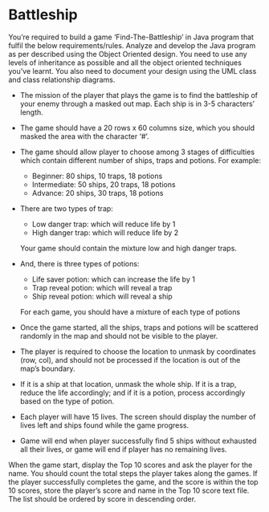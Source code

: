 # Battleship

You’re required to build a game ‘Find-The-Battleship’ in Java program that fulfil the below requirements/rules. Analyze and develop the Java program as per described using the Object Oriented design. You need to use any levels of inheritance as possible and all the object oriented techniques you’ve learnt. You also need to document your design using the UML class and class relationship diagrams.

- The mission of the player that plays the game is to find the battleship of your enemy through a masked out map. Each ship is in 3-5 characters’ length.

- The game should have a 20 rows x 60 columns size, which you should masked the area with the character ‘#’.

- The game should allow player to choose among 3 stages of difficulties which contain different number of ships, traps and potions. For example:
    - Beginner: 80 ships, 10 traps, 18 potions
    - Intermediate: 50 ships, 20 traps, 18 potions
    - Advance: 20 ships, 30 traps, 18 potions

- There are two types of trap: 
    - Low danger trap: which will reduce life by 1
    - High danger trap: which will reduce life by 2
    
    Your game should contain the mixture low and high danger traps.

- And, there is three types of potions:
    - Life saver potion: which can increase the life by 1
    - Trap reveal potion: which will reveal a trap
    - Ship reveal potion: which will reveal a ship
    
    For each game, you should have a mixture of each type of potions

- Once the game started, all the ships, traps and potions will be scattered randomly in the map and should not be visible to the player.

- The player is required to choose the location to unmask by coordinates (row, col), and should not be processed if the location is out of the map’s boundary.

- If it is a ship at that location, unmask the whole ship. If it is a trap, reduce the life accordingly; and if it is a potion, process accordingly based on the type of potion.

- Each player will have 15 lives. The screen should display the number of lives left and ships found while the game progress.

- Game will end when player successfully find 5 ships without exhausted all their lives, or game will end if player has no remaining lives.

When the game start, display the Top 10 scores and ask the player for the name. You should count the total steps the player takes along the games. If the player successfully completes the game, and the score is within the top 10 scores, store the player’s score and name in the Top 10 score text file. The list should be ordered by score in descending order.
